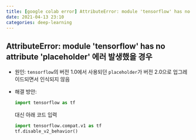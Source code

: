 ```yaml
---
title: [google colab error] AttributeError: module 'tensorflow' has no attribute 'placeholder'
date: 2021-04-13 23:10
categories: deep-learning
---
```


## AttributeError: module 'tensorflow' has no attribute 'placeholder' 에러 발생했을 경우

- 원인: `tensorflow`의 버전 1.0에서 사용되던 `placeholder`가 버전 2.0으로 업그레이드되면서 인식되지 않음
- 해결 방안: 

  ```python
  import tensorflow as tf
  ```

  대신 아래 코드 입력

  ```python
  import tensorflow.compat.v1 as tf
  tf.disable_v2_behavior()
  ```
